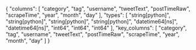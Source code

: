{
  "columns": [
    "category",
    "tag",
    "username",
    "tweetText",
    "postTimeRaw",
    "scrapeTime",
    "year",
    "month",
    "day"
  ],
  "types": [
    "string[python]",
    "string[python]",
    "string[python]",
    "string[python]",
    "datetime64[ns]",
    "datetime64[ns]",
    "int64",
    "int64",
    "int64"
  ],
  "key_columns": [
    "category",
    "tag",
    "username",
    "tweetText",
    "postTimeRaw",
    "scrapeTime",
    "year",
    "month",
    "day"
  ]
}
